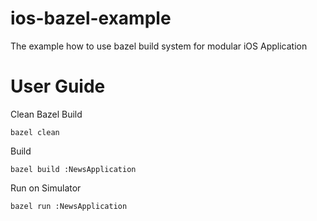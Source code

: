 # ios-bazel-example
The example how to use bazel build system for modular iOS Application

# User Guide
Clean Bazel Build

`bazel clean`

Build

`bazel build :NewsApplication`

Run on Simulator

`bazel run :NewsApplication`
